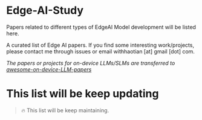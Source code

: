 # Edge-AI-Study
Papers related to different types of EdgeAI Model development will be listed here.

A curated list of Edge AI papers. If you find some interesting work/projects, please contact me through issues or email withhaotian [at] gmail [dot] com.

*The papers or projects for on-device LLMs/SLMs are transferred to [awesome-on-device-LLM-papers](https://github.com/withhaotian/awesome-on-device-LLM-papers.git)*

# This list will be keep updating
> 🔥 This list will be keep maintaining. 
